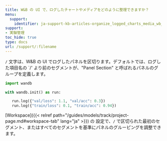 ```yaml
---
title: W&B の UI で、ログしたチャートやメディアをどのように整理できますか？
menu:
  support:
    identifier: ja-support-kb-articles-organize_logged_charts_media_wb_ui
support:
- 実験管理
toc_hide: true
type: docs
url: /support/:filename
---
```


`/` 文字は、W&B の UI でログしたパネルを区切ります。デフォルトでは、ログした項目名の `/' より前のセグメントが、"Panel Section" と呼ばれるパネルのグループを定義します。

```python
import wandb

with wandb.init() as run:

   run.log({"val/loss": 1.1, "val/acc": 0.3})
   run.log({"train/loss": 0.1, "train/acc": 0.94})
```

[Workspace]({{< relref path="/guides/models/track/project-page.md#workspace-tab" lang="ja" >}}) の 設定で、`/` で区切られた最初のセグメント、またはすべてのセグメントを基準にパネルのグルーピングを調整できます。